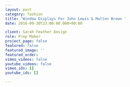 ```yaml
---
layout: post
category: fashion
title: 'Window Displays For John Lewis & Molton Brown '
date: 2016-09-30T23:00:00.000+00:00

client: Sarah Feather Design
role: Prop Maker
project_page: false
featured: false
featured_image: ''
featured_order: 
vimeo_videos: false
youtube_videos: false
vimeo_ids: []
youtube_ids: []

---
```

